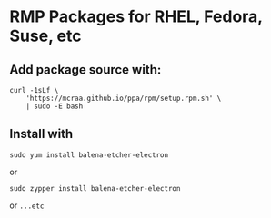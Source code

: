 # RMP Packages for RHEL, Fedora, Suse, etc

## Add package source with:
```
curl -1sLf \
    'https://mcraa.github.io/ppa/rpm/setup.rpm.sh' \
    | sudo -E bash
```
## Install with
```
sudo yum install balena-etcher-electron
```
or
```
sudo zypper install balena-etcher-electron
```
or `...etc`